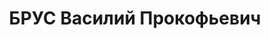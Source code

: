---
title: БРУС Василий Прокофьевич
description: "1912 року народження, с. Лянцкорун Чемеровецького району Вінницької(Хмельницької)\
  \ області, українець, освіта вища, безпартійний. Проживав: Донецька область, Дзержинського\
  \ району, вул. Жовтнева, буд. № 267, кв. З, шахта ім. Артема. Вчитель СШ шахти ім.\
  \ Артема. \n  Заарештований 14 вересня 1937 року. Засуджений виїзною сесією військової\
  \ колегії Верховного Суду СРСР у м. Києві на 10 років в'язниці з конфіскацією майна\
  \ та позбавленням прав на 5 років. \n  Реабілітований у 1956 році."
---